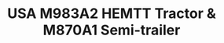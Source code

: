 ---
layout: product
title: "USA M983A2 HEMTT Tractor & M870A1 Semi-trailer"
price: "4500" 
desc: "Maketa"
img_path: "/assets/img/UA72083.jpg"
brand: "N/A"
available: false
special_offer: false
new: false
soon: false
cat: "010000"
subcat: "013300"
subsubcat: "0N/A"
sifra: "UA72083"
popular: true
---